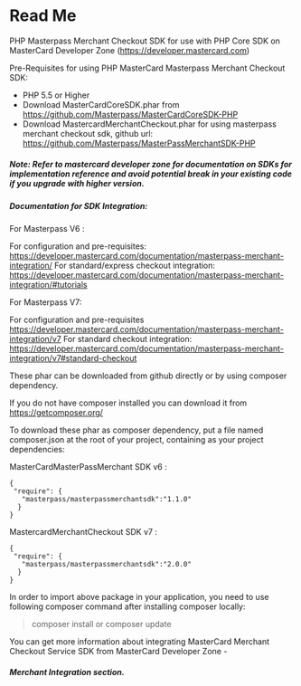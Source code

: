 # Read Me

PHP Masterpass Merchant Checkout SDK for use with PHP Core SDK on MasterCard Developer Zone (https://developer.mastercard.com) 

Pre-Requisites for using PHP MasterCard Masterpass Merchant Checkout SDK:

 *  PHP 5.5 or Higher
 *  Download MasterCardCoreSDK.phar from https://github.com/Masterpass/MasterCardCoreSDK-PHP
 *  Download MastercardMerchantCheckout.phar for using masterpass merchant checkout sdk, github url: https://github.com/Masterpass/MasterPassMerchantSDK-PHP
 
##### Note: Refer to mastercard developer zone for documentation on SDKs for implementation reference and avoid potential break in your existing code if you upgrade with higher version.
 
 
##### Documentation for SDK Integration: 

For Masterpass V6 :

For configuration and pre-requisites: https://developer.mastercard.com/documentation/masterpass-merchant-integration/ 
For standard/express checkout integration: https://developer.mastercard.com/documentation/masterpass-merchant-integration/#tutorials

For Masterpass V7:

For configuration and pre-requisites https://developer.mastercard.com/documentation/masterpass-merchant-integration/v7 
For standard checkout integration: https://developer.mastercard.com/documentation/masterpass-merchant-integration/v7#standard-checkout

These phar can be downloaded from github directly or by using composer dependency.
 
If you do not have composer installed you can download it from https://getcomposer.org/
 
To download these phar as composer dependency, put a file named composer.json at the root of your project, containing as your project dependencies:
 
MasterCardMasterPassMerchant SDK v6 :
  
 ```
 {
  "require": {
  	"masterpass/masterpassmerchantsdk":"1.1.0"
   }
 }
```
 
MastercardMerchantCheckout SDK v7 :
  
 ```
 {
  "require": {
  	"masterpass/masterpassmerchantsdk":"2.0.0"
   }
 }
```
In order to import above package in your application, you need to use following composer command after installing composer locally:

> composer install or composer update

You can get more information about integrating MasterCard Merchant Checkout Service SDK from MasterCard Developer Zone - 
##### Merchant Integration section. 
